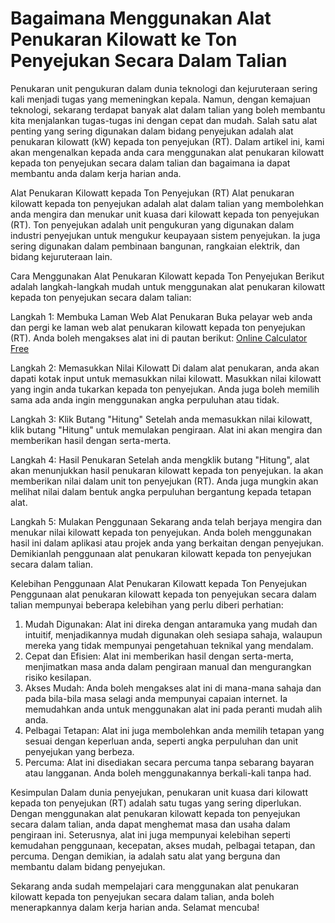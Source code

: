 Bagaimana Menggunakan Alat Penukaran Kilowatt ke Ton Penyejukan Secara Dalam Talian
===================================================================================

Penukaran unit pengukuran dalam dunia teknologi dan kejuruteraan sering kali menjadi tugas yang memeningkan kepala. Namun, dengan kemajuan teknologi, sekarang terdapat banyak alat dalam talian yang boleh membantu kita menjalankan tugas-tugas ini dengan cepat dan mudah. Salah satu alat penting yang sering digunakan dalam bidang penyejukan adalah alat penukaran kilowatt (kW) kepada ton penyejukan (RT). Dalam artikel ini, kami akan mengenalkan kepada anda cara menggunakan alat penukaran kilowatt kepada ton penyejukan secara dalam talian dan bagaimana ia dapat membantu anda dalam kerja harian anda.

Alat Penukaran Kilowatt kepada Ton Penyejukan (RT) Alat penukaran kilowatt kepada ton penyejukan adalah alat dalam talian yang membolehkan anda mengira dan menukar unit kuasa dari kilowatt kepada ton penyejukan (RT). Ton penyejukan adalah unit pengukuran yang digunakan dalam industri penyejukan untuk mengukur keupayaan sistem penyejukan. Ia juga sering digunakan dalam pembinaan bangunan, rangkaian elektrik, dan bidang kejuruteraan lain.

Cara Menggunakan Alat Penukaran Kilowatt kepada Ton Penyejukan Berikut adalah langkah-langkah mudah untuk menggunakan alat penukaran kilowatt kepada ton penyejukan secara dalam talian:

Langkah 1: Membuka Laman Web Alat Penukaran Buka pelayar web anda dan pergi ke laman web alat penukaran kilowatt kepada ton penyejukan (RT). Anda boleh mengakses alat ini di pautan berikut: [Online Calculator Free](https://www.onlinecalculatorsfree.com/ms/convert/kilowatts-to-refrigeration-tons.html)

Langkah 2: Memasukkan Nilai Kilowatt Di dalam alat penukaran, anda akan dapati kotak input untuk memasukkan nilai kilowatt. Masukkan nilai kilowatt yang ingin anda tukarkan kepada ton penyejukan. Anda juga boleh memilih sama ada anda ingin menggunakan angka perpuluhan atau tidak.

Langkah 3: Klik Butang "Hitung" Setelah anda memasukkan nilai kilowatt, klik butang "Hitung" untuk memulakan pengiraan. Alat ini akan mengira dan memberikan hasil dengan serta-merta.

Langkah 4: Hasil Penukaran Setelah anda mengklik butang "Hitung", alat akan menunjukkan hasil penukaran kilowatt kepada ton penyejukan. Ia akan memberikan nilai dalam unit ton penyejukan (RT). Anda juga mungkin akan melihat nilai dalam bentuk angka perpuluhan bergantung kepada tetapan alat.

Langkah 5: Mulakan Penggunaan Sekarang anda telah berjaya mengira dan menukar nilai kilowatt kepada ton penyejukan. Anda boleh menggunakan hasil ini dalam aplikasi atau projek anda yang berkaitan dengan penyejukan. Demikianlah penggunaan alat penukaran kilowatt kepada ton penyejukan secara dalam talian.

Kelebihan Penggunaan Alat Penukaran Kilowatt kepada Ton Penyejukan Penggunaan alat penukaran kilowatt kepada ton penyejukan secara dalam talian mempunyai beberapa kelebihan yang perlu diberi perhatian:

1. Mudah Digunakan: Alat ini direka dengan antaramuka yang mudah dan intuitif, menjadikannya mudah digunakan oleh sesiapa sahaja, walaupun mereka yang tidak mempunyai pengetahuan teknikal yang mendalam.
2. Cepat dan Efisien: Alat ini memberikan hasil dengan serta-merta, menjimatkan masa anda dalam pengiraan manual dan mengurangkan risiko kesilapan.
3. Akses Mudah: Anda boleh mengakses alat ini di mana-mana sahaja dan pada bila-bila masa selagi anda mempunyai capaian internet. Ia memudahkan anda untuk menggunakan alat ini pada peranti mudah alih anda.
4. Pelbagai Tetapan: Alat ini juga membolehkan anda memilih tetapan yang sesuai dengan keperluan anda, seperti angka perpuluhan dan unit penyejukan yang berbeza.
5. Percuma: Alat ini disediakan secara percuma tanpa sebarang bayaran atau langganan. Anda boleh menggunakannya berkali-kali tanpa had.

Kesimpulan Dalam dunia penyejukan, penukaran unit kuasa dari kilowatt kepada ton penyejukan (RT) adalah satu tugas yang sering diperlukan. Dengan menggunakan alat penukaran kilowatt kepada ton penyejukan secara dalam talian, anda dapat menghemat masa dan usaha dalam pengiraan ini. Seterusnya, alat ini juga mempunyai kelebihan seperti kemudahan penggunaan, kecepatan, akses mudah, pelbagai tetapan, dan percuma. Dengan demikian, ia adalah satu alat yang berguna dan membantu dalam bidang penyejukan.

Sekarang anda sudah mempelajari cara menggunakan alat penukaran kilowatt kepada ton penyejukan secara dalam talian, anda boleh menerapkannya dalam kerja harian anda. Selamat mencuba!